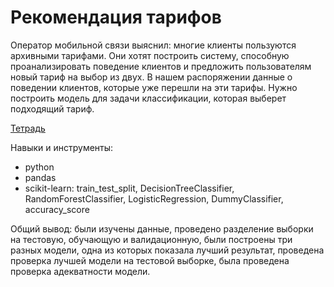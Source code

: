 # Рекомендация тарифов

Оператор мобильной связи выяснил: многие клиенты пользуются архивными тарифами. Они хотят построить систему, способную проанализировать поведение клиентов и предложить пользователям новый тариф на выбор из двух. В нашем распоряжении данные о поведении клиентов, которые уже перешли на эти тарифы. Нужно построить модель для задачи классификации, которая выберет подходящий тариф.

[Тетрадь](https://github.com/in-kha/Portfolio/blob/main/Project%202/tariff%20recomendation.ipynb)

Навыки и инструменты:
- python
- pandas
- scikit-learn: train_test_split, DecisionTreeClassifier, RandomForestClassifier, LogisticRegression, DummyClassifier, accuracy_score

Общий вывод: были изучены данные, проведено разделение выборки на тестовую, обучающую и валидационную, были построены три разных модели, одна из которых показала лучший результат, проведена проверка лучшей модели на тестовой выборке, была проведена проверка адекватности модели.
